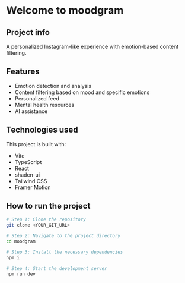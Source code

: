 
# Welcome to moodgram

## Project info

A personalized Instagram-like experience with emotion-based content filtering.

## Features

- Emotion detection and analysis
- Content filtering based on mood and specific emotions
- Personalized feed
- Mental health resources
- AI assistance

## Technologies used

This project is built with:

- Vite
- TypeScript
- React
- shadcn-ui
- Tailwind CSS
- Framer Motion

## How to run the project

```sh
# Step 1: Clone the repository
git clone <YOUR_GIT_URL>

# Step 2: Navigate to the project directory
cd moodgram

# Step 3: Install the necessary dependencies
npm i

# Step 4: Start the development server
npm run dev
```

